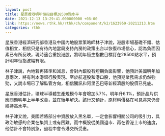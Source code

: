 ```yaml
---
layout: post
title: 星展香港明年恒指目標28500點水平
date: 2021-12-13 13:29:41.000000000 +08:00
link: https://news.rthk.hk/rthk/ch/component/k2/1623959-20211213.htm
categories: rthk
---
```


星展香港經濟研究部香港及中國內地股票策略師林子津說，港股市場基礎不錯、估值相宜，相信只是有待內地當局支持內房的政策出台以恢復市場信心，認為負面因素已有所反映，現時適合重投港股，將明年恒生指數目標訂在28500點水平，預計明年恒指波幅有限。

林子津說，內地若再降準和減息，會對內銀股有短期負面影響，他預計美國明年加息兩次，將有利本港銀行股表現。至於航運股和港口股，他預期業務需求仍然強勁，又說市場已了解監管方向，相信騰訊和阿里巴巴等新經濟股的股價已見底。

星展香港估計，環球半導體生產規模今年會增加5.7%，明年升6.1%，預計晶片供應問題明年上半年改善，並在後年解決。該行又預計，原材料價格在可見將來仍會維持高水平。

林子津又說，美國若將部分中資股放入黑名單，一定會影響相關公司的吸引力，具政治敏感的企業在集資上或有困難。而中概股從美國退市、再在香港上市的速度，他估計不會特別急，過程中會令港交所受惠。

